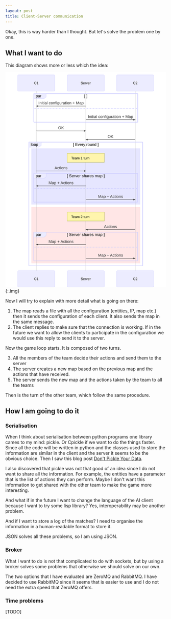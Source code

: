 ```yaml
---
layout: post
title: Client-Server communication
---
```


Okay, this is way harder than I thought. But let's solve the problem one by one.

## What I want to do

This diagram shows more or less which the idea:

![](/tfgblog/assets/images/sequenceDiagram.svg){:.img}



Now I will try to explain with more detail what is going on there:

1. The map reads a file with all the configuration (entities, IP, map etc.) then it sends the configuration of each client.  It also sends the map in the same message.
2. The client replies to make sure that the connection is working. If in the future we want to allow the clients to participate in the configuration we would use this reply to send it to the server.

Now the game loop starts. It is composed of two turns.

3. All the members of the team decide their actions and send them to the server
4. The server creates a new map based on the previous map and the actions that have received. 
5. The server sends the new map and the actions taken by the team to all the teams

Then is the turn of the other team, which follow the same procedure.



## How I am going to do it

### Serialisation

When I think about serialisation between python programs one library cames to my mind: pickle. Or Cpickle if we want to do the things faster. Since all the code will be written in python and the classes used to store the information are similar in the client and the server it seems to be the obvious choice. Then I saw this blog post [Don't Pickle Your Data](https://www.benfrederickson.com/dont-pickle-your-data/).

I also discovered that pickle was not that good of an idea since I do not want to share all the information. For example, the entities have a parameter that is the list of actions they can perform. Maybe I don't want this information to get shared with the other team to make the game more interesting.

And what if in the future I want to change the language of the AI client because I want to try some lisp library? Yes, interoperability may be another problem.

And if I want to store a log of the matches? I need to organise the information in a human-readable format to store it. 

JSON solves all these problems, so I am using JSON.



### Broker

What I want to do is not that complicated to do with sockets, but by using a broker solves some problems that otherwise we should solve on our own.

The two options that I have evaluated are ZeroMQ and RabbitMQ. I have decided to use RabbitMQ since it seems that is easier to use and I do not need the extra speed that ZeroMQ offers.



### Time problems

[TODO]